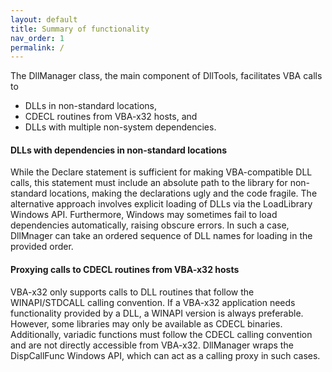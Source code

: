 ```yaml
---
layout: default
title: Summary of functionality
nav_order: 1
permalink: /
---
```


The DllManager class, the main component of DllTools, facilitates VBA calls to

  * DLLs in non-standard locations,  
  * CDECL routines from VBA-x32 hosts, and  
  * DLLs with multiple non-system dependencies.  

#### DLLs with dependencies in non-standard locations

While the Declare statement is sufficient for making VBA-compatible DLL calls, this statement must include an absolute path to the library for non-standard locations, making the declarations ugly and the code fragile. The alternative approach involves explicit loading of DLLs via the LoadLibrary Windows API. Furthermore, Windows may sometimes fail to load dependencies automatically, raising obscure errors. In such a case, DllMnager can take an ordered sequence of DLL names for loading in the provided order.

#### Proxying calls to CDECL routines from VBA-x32 hosts

VBA-x32 only supports calls to DLL routines that follow the WINAPI/STDCALL calling convention. If a VBA-x32 application needs functionality provided by a DLL, a WINAPI version is always preferable. However, some libraries may only be available as CDECL binaries. Additionally, variadic functions must follow the CDECL calling convention and are not directly accessible from VBA-x32. DllManager wraps the DispCallFunc Windows API, which can act as a calling proxy in such cases.
